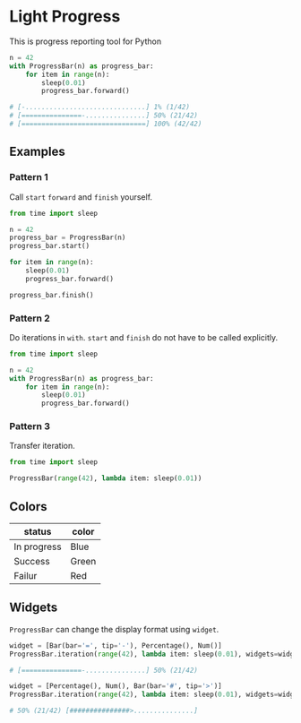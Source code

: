 # Light Progress

This is progress reporting tool for Python

```python
n = 42
with ProgressBar(n) as progress_bar:
    for item in range(n):
        sleep(0.01)
        progress_bar.forward()
```

```python
# [-..............................] 1% (1/42)
# [===============-...............] 50% (21/42)
# [===============================] 100% (42/42)
```

## Examples

### Pattern 1

Call `start` `forward` and `finish` yourself.

```python
from time import sleep

n = 42
progress_bar = ProgressBar(n)
progress_bar.start()

for item in range(n):
    sleep(0.01)
    progress_bar.forward()

progress_bar.finish()
```

### Pattern 2

Do iterations in `with`. `start` and `finish` do not have to be called explicitly.

```python
from time import sleep

n = 42
with ProgressBar(n) as progress_bar:
    for item in range(n):
        sleep(0.01)
        progress_bar.forward()
```

### Pattern 3

Transfer iteration.

```python
from time import sleep

ProgressBar(range(42), lambda item: sleep(0.01))
```

## Colors

| status      | color |
|-------------|-------|
| In progress | Blue  |
| Success     | Green |
| Failur      | Red   |

## Widgets

`ProgressBar` can change the display format using `widget`.

```python
widget = [Bar(bar='=', tip='-'), Percentage(), Num()]
ProgressBar.iteration(range(42), lambda item: sleep(0.01), widgets=widget)

# [===============-...............] 50% (21/42)
```

```python
widget = [Percentage(), Num(), Bar(bar='#', tip='>')]
ProgressBar.iteration(range(42), lambda item: sleep(0.01), widgets=widget)

# 50% (21/42) [###############>...............]
```
